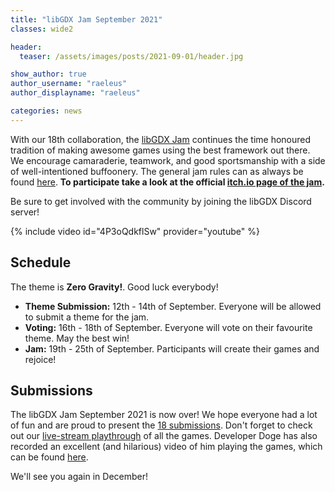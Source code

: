 ```yaml
---
title: "libGDX Jam September 2021"
classes: wide2

header:
  teaser: /assets/images/posts/2021-09-01/header.jpg

show_author: true
author_username: "raeleus"
author_displayname: "raeleus"

categories: news
---
```


With our 18th collaboration, the [libGDX Jam](/community/jams/) continues the time honoured tradition of making awesome games using the best framework out there. We encourage camaraderie, teamwork, and good sportsmanship with a side of well-intentioned buffoonery. The general jam rules can as always be found [here](/community/jams/#rules). **To participate take a look at the official [itch.io page of the jam](https://itch.io/jam/libgdx-jam-18).**

Be sure to get involved with the community by joining the libGDX Discord server!

{% include video id="4P3oQdkflSw" provider="youtube" %}

## Schedule
<!--_The theme is yet to be determined._-->
The theme is **Zero Gravity!**. Good luck everybody!

- **Theme Submission:** 12th - 14th of September. Everyone will be allowed to submit a theme for the jam.
- **Voting:** 16th - 18th of September.  Everyone will vote on their favourite theme. May the best win!
- **Jam:** 19th - 25th of September. Participants will create their games and rejoice!

## Submissions
The libGDX Jam September 2021 is now over! We hope everyone had a lot of fun and are proud to present the [18 submissions](https://itch.io/jam/libgdx-jam-18/entries).  Don't forget to check out our [live-stream playthrough](https://youtu.be/pWZM0y5wsDI) of all the games. Developer Doge has also recorded an excellent (and hilarious) video of him playing the games, which can be found [here](https://youtu.be/Al_QDQccLFM).

We'll see you again in December!
